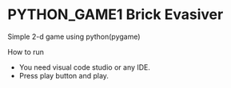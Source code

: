 # PYTHON_GAME1 Brick Evasiver
Simple 2-d game using python(pygame)


How to run
- You need visual code studio or any IDE.
- Press play button and play.

